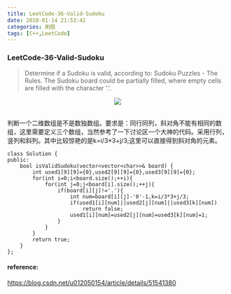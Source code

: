 ```yaml
---
title: LeetCode-36-Valid-Sudoku
date: 2018-01-14 21:53:42
categories: 刷题
tags: [C++,LeetCode]
---
```

### LeetCode-36-Valid-Sudoku
> Determine if a Sudoku is valid, according to: Sudoku Puzzles - The Rules.
The Sudoku board could be partially filled, where empty cells are filled with the character '.'.
<div align="center"> <img src="https://blog-1252063226.cosbj.myqcloud.com/network/001.jpg" /> </div><br>


判断一个二维数组是不是数独数组。要求是：同行同列，斜对角不能有相同的数组，这里需要定义三个数组，当然参考了一下讨论区一个大神的代码。采用行列，竖列和斜列。其中比较惊艳的是k=i/3*3+j/3;这里可以直接得到斜对角的元素。

```
class Solution {
public:
    bool isValidSudoku(vector<vector<char>>& board) {
        int used1[9][9]={0},used2[9][9]={0},used3[9][9]={0};
        for(int i=0;i<board.size();++i){
            for(int j=0;j<board[i].size();++j){
                if(board[i][j]!='.'){
                    int num=board[i][j]-'0'-1,k=i/3*3+j/3;
                    if(used1[i][num]||used2[j][num]||used3[k][num])
                        return false;
                    used1[i][num]=used2[j][num]=used3[k][num]=1;
                }
            }
        }
        return true;
    }
};
```



#### reference:
https://blog.csdn.net/u012050154/article/details/51541380
